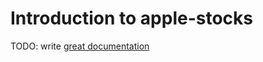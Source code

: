 # Introduction to apple-stocks

TODO: write [great documentation](http://jacobian.org/writing/what-to-write/)
